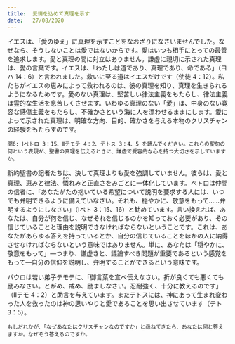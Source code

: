 ```yaml
---
title:  愛情を込めて真理を示す
date:   27/08/2020
---
```


イエスは、「愛のゆえ」に真理を示すことをなおざりになさいませんでした。なぜなら、そうしないことは愛ではないからです。愛はいつも相手にとっての最善を追求します。愛と真理の間に対立はありません。謙虚に親切に示された真理は、愛の言葉です。イエスは、「わたしは道であり、真理であり、命である」（ヨハ 14：6）と言われました。救いに至る道はイエスだけです（使徒 4：12）。私たちがイエスの恵みによって救われるのは、彼の真理を知り、真理を生きられるようになるためです。愛のない真理は、堅苦しい律法主義をもたらし、律法主義は霊的な生活を息苦しくさせます。いわゆる真理のない「愛」は、中身のない寛容な感傷主義をもたらし、不確かさという海に人を漂わせるままにします。愛によって示された真理は、明確な方向、目的、確かさを与える本物のクリスチャンの経験をもたらすのです。

`問6: Ⅰペトロ 3：15、Ⅱテモテ 4：2、テトス 3：4、5 を読んでください。これらの聖句の何という表現が、聖書の真理を伝えるときに、謙虚で受容的な心を持つ大切さを示していますか。`

新約聖書の記者たちは、決して真理よりも愛を強調していません。彼らは、愛と真理、恵みと律法、<ruby>憐<rt>あわ</rt></ruby>れみと正直さをみごとに一体化しています。ペトロは仲間の信者に、「あなたがたの抱いている希望について説明を要求する人には、いつでも弁明できるように備えていなさい。それも、穏やかに、敬意をもって……弁明するようにしなさい」（Ⅰペト 3：15、16）と勧めています。言い換えれば、あなたは、自分が何を信じ、なぜそれを信じるのかを知っておく必要があり、その信じていることと理由を説明できなければならないということです。これは、あなたがあらゆる答えを持っているとか、自分の信じていることをほかの人に納得させなければならないという意味ではありません。単に、あなたは「穏やかに、敬意をもって」―つまり、謙虚さと、議論すべき問題が重要であるという感覚をもって―自分の信仰を説明し、弁明することができるという意味です。

パウロは若い弟子テモテに、「御言葉を宣べ伝えなさい。折が良くても悪くても励みなさい。とがめ、戒め、励ましなさい。忍耐強く、十分に教えるのです」（Ⅱテモ 4：2）と助言を与えています。またテトスには、神にあって生まれ変わった人を救ったのは神の思いやりと愛であることを思い出させています（テト3：5）。

`もしだれかが、「なぜあなたはクリスチャンなのですか」と尋ねてきたら、あなたは何と答えますか。なぜそう答えるのですか。`